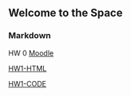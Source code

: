 ## Welcome to the Space



### Markdown
HW 0
[Moodle](https://moodle.boun.edu.tr/login/login.php)


[HW1-HTML](https://github.com/BU-IE-360/spring22-fatihsahin/blob/gh-pages/HW1_MD.html)

[HW1-CODE](https://github.com/BU-IE-360/spring22-fatihsahin/blob/gh-pages/Only_code.Rmd)
